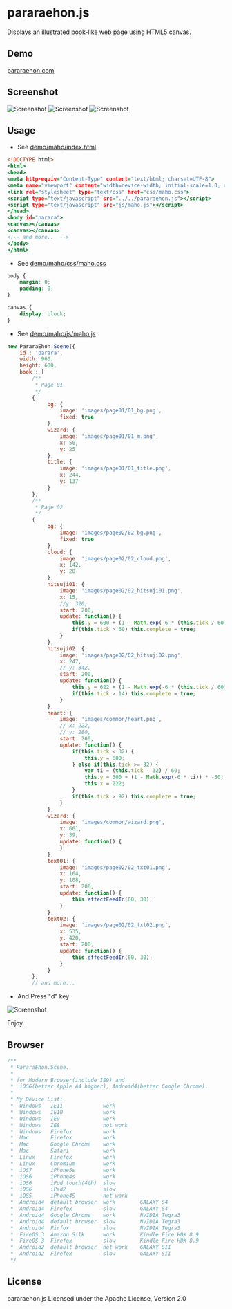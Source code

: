 pararaehon.js
=========
Displays an illustrated book-like web page using HTML5 canvas.

Demo
-------------
[pararaehon.com](http://pararaehon.com/)

Screenshot
-------------

<img src="http://pararaehon.com/github/maho01.png" alt="Screenshot" />

<img src="http://pararaehon.com/github/maho02.png" alt="Screenshot" />

<img src="http://pararaehon.com/github/maho03.png" alt="Screenshot" />

Usage
-------------
- See [demo/maho/index.html](https://github.com/h1romas4/pararaehon.js/blob/master/demo/maho/index.html)

```html:index.html
<!DOCTYPE html>
<html>
<head>
<meta http-equiv="Content-Type" content="text/html; charset=UTF-8">
<meta name="viewport" content="width=device-width; initial-scale=1.0; user-scalable=0;">
<link rel="stylesheet" type="text/css" href="css/maho.css">
<script type="text/javascript" src="../../pararaehon.js"></script>
<script type="text/javascript" src="js/maho.js"></script>
</head>
<body id="parara">
<canvas></canvas>
<canvas></canvas>
<!-- and more... -->
</body>
</html>
```

- See [demo/maho/css/maho.css](https://github.com/h1romas4/pararaehon.js/blob/master/demo/maho/css/maho.css)

```css:maho.css
body {
    margin: 0;
    padding: 0;
}

canvas {
    display: block;
}
```

- See [demo/maho/js/maho.js](https://github.com/h1romas4/pararaehon.js/blob/master/demo/maho/js/maho.js)

```js:maho.js
new PararaEhon.Scene({
    id : 'parara',
    width: 960,
    height: 600,
    book : [
        /**
         * Page 01
         */
        {
             bg: {
                 image: 'images/page01/01_bg.png',
                 fixed: true
             },
             wizard: {
                 image: 'images/page01/01_m.png',
                 x: 50,
                 y: 25
             },
             title: {
                 image: 'images/page01/01_title.png',
                 x: 244,
                 y: 137
             }
        },
        /**
         * Page 02
         */
        {
             bg: {
                 image: 'images/page02/02_bg.png',
                 fixed: true
             },
             cloud: {
                 image: 'images/page02/02_cloud.png',
                 x: 142,
                 y: 20
             },
             hitsuji01: {
                 image: 'images/page02/02_hitsuji01.png',
                 x: 15,
                 //y: 320,
                 start: 200,
                 update: function() {
                     this.y = 600 + (1 - Math.exp(-6 * (this.tick / 60))) * -280;
                     if(this.tick > 60) this.complete = true;
                 }
             },
             hitsuji02: {
                 image: 'images/page02/02_hitsuji02.png',
                 x: 247,
                 // y: 342,
                 start: 200,
                 update: function() {
                     this.y = 622 + (1 - Math.exp(-6 * (this.tick / 60))) * -360;
                     if(this.tick > 14) this.complete = true;
                 }
             },
             heart: {
                 image: 'images/common/heart.png',
                 // x: 222,
                 // y: 280,
                 start: 200,
                 update: function() {
                     if(this.tick < 32) {
                         this.y = 600;
                     } else if(this.tick >= 32) {
                         var ti = (this.tick - 32) / 60;
                         this.y = 300 + (1 - Math.exp(-6 * ti)) * -50;
                         this.x = 222;
                     }
                     if(this.tick > 92) this.complete = true;
                 }
             },
             wizard: {
                 image: 'images/common/wizard.png',
                 x: 661,
                 y: 39,
                 update: function() {
                 }
             },
             text01: {
                 image: 'images/page02/02_txt01.png',
                 x: 164,
                 y: 108,
                 start: 200,
                 update: function() {
                     this.effectFeedIn(60, 30);
                 }
             },
             text02: {
                 image: 'images/page02/02_txt02.png',
                 x: 535,
                 y: 420,
                 start: 200,
                 update: function() {
                     this.effectFeedIn(60, 30);
                 }
             }
        },
		// and more...
```

- And Press "d" key

<img src="http://pararaehon.com/github/maho04.png" alt="Screenshot" />

Enjoy.

Browser
-------------
```js:maho.js
/**
 * PararaEhon.Scene.
 *
 * for Modern Browser(include IE9) and
 *  iOS6(better Apple A4 higher), Android4(better Google Chrome).
 * 
 * My Device List:
 *  Windows   IE11             work
 *  Windows   IE10             work
 *  Windows   IE9              work
 *  Windows   IE8              not work
 *  Windows   Firefox          work
 *  Mac       Firefox          work
 *  Mac       Google Chrome    work
 *  Mac       Safari           work
 *  Linux     Firefox          work
 *  Linux     Chromium         work
 *  iOS7      iPhone5s         work
 *  iOS6      iPhone4s         work
 *  iOS6      iPod touch(4th)  slow
 *  iOS6      iPad2            slow
 *  iOS5      iPhone4S         not work
 *  Android4  default browser  work        GALAXY S4
 *  Android4  Firefox          slow        GALAXY S4
 *  Android4  Google Chrome    work        NVIDIA Tegra3
 *  Android4  default browser  slow        NVIDIA Tegra3
 *  Android4  Firfox           slow        NVIDIA Tegra3
 *  FireOS 3  Amazon Silk      work        Kindle Fire HDX 8.9
 *  FireOS 3  Firefox          slow        Kindle Fire HDX 8.9
 *  Android2  default browser  not work    GALAXY SII
 *  Android2  Firefox          slow        GALAXY SII
 */
```

License
-------
pararaehon.js Licensed under the Apache License, Version 2.0
